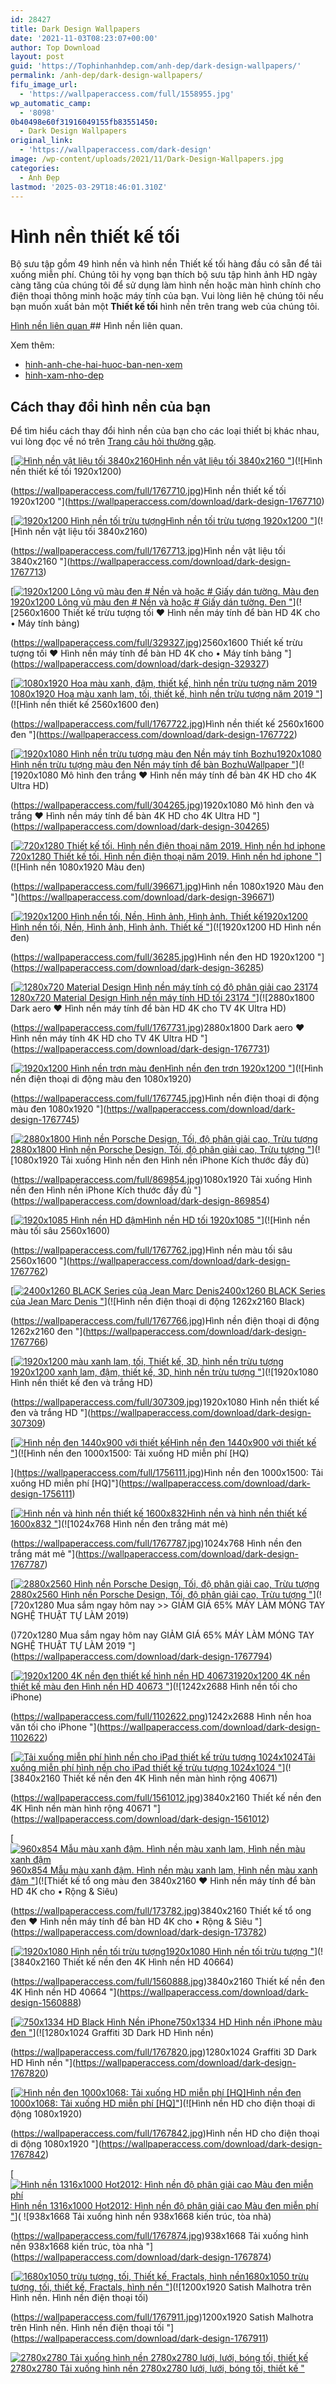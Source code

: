 ```yaml
---
id: 28427
title: Dark Design Wallpapers
date: '2021-11-03T08:23:07+00:00'
author: Top Download
layout: post
guid: 'https://Tophinhanhdep.com/anh-dep/dark-design-wallpapers/'
permalink: /anh-dep/dark-design-wallpapers/
fifu_image_url:
  - 'https://wallpaperaccess.com/full/1558955.jpg'
wp_automatic_camp:
  - '8098'
0b40498e60f31916049155fb83551450:
  - Dark Design Wallpapers
original_link:
  - 'https://wallpaperaccess.com/dark-design'
image: /wp-content/uploads/2021/11/Dark-Design-Wallpapers.jpg
categories:
  - Ảnh Đẹp
lastmod: '2025-03-29T18:46:01.310Z'
---
```

# Hình nền thiết kế tối

Bộ sưu tập gồm 49 hình nền và hình nền Thiết kế tối hàng đầu có sẵn để tải xuống miễn phí. Chúng tôi hy vọng bạn thích bộ sưu tập hình ảnh HD ngày càng tăng của chúng tôi để sử dụng làm hình nền hoặc màn hình chính cho điện thoại thông minh hoặc máy tính của bạn. Vui lòng liên hệ chúng tôi nếu bạn muốn xuất bản một **Thiết kế tối** hình nền trên trang web của chúng tôi.

[Hình nền liên quan ](#related) ## Hình nền liên quan.

   
 Xem thêm:

   
- [hinh-anh-che-hai-huoc-ban-nen-xem](https://tophinhanhdep.com/anh-che/hinh-anh-che-hai-huoc-ban-nen-xem/)
- [hinh-xam-nho-dep](https://tophinhanhdep.com/hinh-xam-dep/hinh-xam-nho-dep/)

## Cách thay đổi hình nền của bạn

Để tìm hiểu cách thay đổi hình nền của bạn cho các loại thiết bị khác nhau, vui lòng đọc về nó trên [Trang câu hỏi thường gặp](https://tophinhanhdep.com/faq/).

  
[[![Hình nền vật liệu tối 3840x2160](https://wallpaperaccess.com/full/1558955.jpg)Hình nền vật liệu tối 3840x2160 "](https://wallpaperaccess.com/download/dark-design-1558955)](![Hình nền thiết kế tối 1920x1200)

(https://wallpaperaccess.com/full/1767710.jpg)Hình nền thiết kế tối 1920x1200 "](https://wallpaperaccess.com/download/dark-design-1767710)

[[![1920x1200 Hình nền tối trừu tượng](https://wallpaperaccess.com/full/1767711.jpg)Hình nền tối trừu tượng 1920x1200 "](https://wallpaperaccess.com/download/dark-design-1767711)](![Hình nền vật liệu tối 3840x2160)

(https://wallpaperaccess.com/full/1767713.jpg)Hình nền vật liệu tối 3840x2160 "](https://wallpaperaccess.com/download/dark-design-1767713)

[[![1920x1200 Lông vũ màu đen # Nền và hoặc # Giấy dán tường.  Màu đen](https://wallpaperaccess.com/full/1767715.jpg)1920x1200 Lông vũ màu đen # Nền và hoặc # Giấy dán tường. Đen "](https://wallpaperaccess.com/download/dark-design-1767715)](![2560x1600 Thiết kế trừu tượng tối ❤ Hình nền máy tính để bàn HD 4K cho • Máy tính bảng)

(https://wallpaperaccess.com/full/329327.jpg)2560x1600 Thiết kế trừu tượng tối ❤ Hình nền máy tính để bàn HD 4K cho • Máy tính bảng "](https://wallpaperaccess.com/download/dark-design-329327)

[[![1080x1920 Hoa màu xanh, đậm, thiết kế, hình nền trừu tượng năm 2019](https://wallpaperaccess.com/full/1663073.jpg)1080x1920 Hoa màu xanh lam, tối, thiết kế, hình nền trừu tượng năm 2019 "](https://wallpaperaccess.com/download/dark-design-1663073)](![Hình nền thiết kế 2560x1600 đen)

(https://wallpaperaccess.com/full/1767722.jpg)Hình nền thiết kế 2560x1600 đen "](https://wallpaperaccess.com/download/dark-design-1767722)

[[![1920x1080 Hình nền trừu tượng màu đen Nền máy tính Bozhu](https://wallpaperaccess.com/full/1116905.jpg)1920x1080 Hình nền trừu tượng màu đen Nền máy tính để bàn BozhuWallpaper "](https://wallpaperaccess.com/download/dark-design-1116905)](![1920x1080 Mô hình đen trắng ❤ Hình nền máy tính để bàn 4K HD cho 4K Ultra HD)

(https://wallpaperaccess.com/full/304265.jpg)1920x1080 Mô hình đen và trắng ❤ Hình nền máy tính để bàn 4K HD cho 4K Ultra HD "](https://wallpaperaccess.com/download/dark-design-304265)

[[![720x1280 Thiết kế tối.  Hình nền điện thoại năm 2019. Hình nền hd iphone](https://wallpaperaccess.com/full/1767724.jpg)720x1280 Thiết kế tối. Hình nền điện thoại năm 2019. Hình nền hd iphone "](https://wallpaperaccess.com/download/dark-design-1767724)](![Hình nền 1080x1920 Màu đen)

(https://wallpaperaccess.com/full/396671.jpg)Hình nền 1080x1920 Màu đen "](https://wallpaperaccess.com/download/dark-design-396671)

[[![1920x1200 Hình nền tối, Nền, Hình ảnh, Hình ảnh.  Thiết kế](https://wallpaperaccess.com/full/1767725.jpg)1920x1200 Hình nền tối, Nền, Hình ảnh, Hình ảnh. Thiết kế "](https://wallpaperaccess.com/download/dark-design-1767725)](![1920x1200 HD Hình nền đen)

(https://wallpaperaccess.com/full/36285.jpg)Hình nền đen HD 1920x1200 "](https://wallpaperaccess.com/download/dark-design-36285)

[[![1280x720 Material Design Hình nền máy tính có độ phân giải cao 23174](https://wallpaperaccess.com/full/690275.jpg)1280x720 Material Design Hình nền máy tính HD tối 23174 "](https://wallpaperaccess.com/download/dark-design-690275)](![2880x1800 Dark aero ❤ Hình nền máy tính để bàn HD 4K cho TV 4K Ultra HD)

(https://wallpaperaccess.com/full/1767731.jpg)2880x1800 Dark aero ❤ Hình nền máy tính 4K HD cho TV 4K Ultra HD "](https://wallpaperaccess.com/download/dark-design-1767731)

[[![1920x1200 Hình nền trơn màu đen](https://wallpaperaccess.com/full/1767739.jpg)Hình nền đen trơn 1920x1200 "](https://wallpaperaccess.com/download/dark-design-1767739)](![Hình nền điện thoại di động màu đen 1080x1920)

(https://wallpaperaccess.com/full/1767745.jpg)Hình nền điện thoại di động màu đen 1080x1920 "](https://wallpaperaccess.com/download/dark-design-1767745)

[[![2880x1800 Hình nền Porsche Design, Tối, độ phân giải cao, Trừu tượng](https://wallpaperaccess.com/full/1767750.jpg)2880x1800 Hình nền Porsche Design, Tối, độ phân giải cao, Trừu tượng "](https://wallpaperaccess.com/download/dark-design-1767750)](![1080x1920 Tải xuống Hình nền đen Hình nền iPhone Kích thước đầy đủ)

(https://wallpaperaccess.com/full/869854.jpg)1080x1920 Tải xuống Hình nền đen Hình nền iPhone Kích thước đầy đủ "](https://wallpaperaccess.com/download/dark-design-869854)

[[![1920x1085 Hình nền HD đậm](https://wallpaperaccess.com/full/1767761.jpg)Hình nền HD tối 1920x1085 "](https://wallpaperaccess.com/download/dark-design-1767761)](![Hình nền màu tối sâu 2560x1600)

(https://wallpaperaccess.com/full/1767762.jpg)Hình nền màu tối sâu 2560x1600 "](https://wallpaperaccess.com/download/dark-design-1767762)

[[![2400x1260 BLACK Series của Jean Marc Denis](https://wallpaperaccess.com/full/1182697.jpg)2400x1260 BLACK Series của Jean Marc Denis "](https://wallpaperaccess.com/download/dark-design-1182697)](![Hình nền điện thoại di động 1262x2160 Black)

(https://wallpaperaccess.com/full/1767766.jpg)Hình nền điện thoại di động 1262x2160 đen "](https://wallpaperaccess.com/download/dark-design-1767766)

[[![1920x1200 màu xanh lam, tối, Thiết kế, 3D, hình nền trừu tượng](https://wallpaperaccess.com/full/1767770.jpg)1920x1200 xanh lam, đậm, thiết kế, 3D, hình nền trừu tượng "](https://wallpaperaccess.com/download/dark-design-1767770)](![1920x1080 Hình nền thiết kế đen và trắng HD)

(https://wallpaperaccess.com/full/307309.jpg)1920x1080 Hình nền thiết kế đen và trắng HD "](https://wallpaperaccess.com/download/dark-design-307309)

[[![Hình nền đen 1440x900 với thiết kế](https://wallpaperaccess.com/full/1767778.png)Hình nền đen 1440x900 với thiết kế "](https://wallpaperaccess.com/download/dark-design-1767778)](![Hình nền đen 1000x1500: Tải xuống HD miễn phí [HQ)

](https://wallpaperaccess.com/full/1756111.jpg)Hình nền đen 1000x1500: Tải xuống HD miễn phí \[HQ\]"](https://wallpaperaccess.com/download/dark-design-1756111)

[[![Hình nền và hình nền thiết kế 1600x832](https://wallpaperaccess.com/full/1767783.jpg)Hình nền và hình nền thiết kế 1600x832 "](https://wallpaperaccess.com/download/dark-design-1767783)](![1024x768 Hình nền đen trắng mát mẻ)

(https://wallpaperaccess.com/full/1767787.jpg)1024x768 Hình nền đen trắng mát mẻ "](https://wallpaperaccess.com/download/dark-design-1767787)

[[![2880x2560 Hình nền Porsche Design, Tối, độ phân giải cao, Trừu tượng](https://wallpaperaccess.com/full/1767788.jpg)2880x2560 Hình nền Porsche Design, Tối, độ phân giải cao, Trừu tượng "](https://wallpaperaccess.com/download/dark-design-1767788)](![720x1280 Mua sắm ngay hôm nay >> GIẢM GIÁ 65% MÁY LÀM MÓNG TAY NGHỆ THUẬT TỰ LÀM 2019)

()720x1280 Mua sắm ngay hôm nay  GIẢM GIÁ 65% MÁY LÀM MÓNG TAY NGHỆ THUẬT TỰ LÀM 2019 "](https://wallpaperaccess.com/download/dark-design-1767794)

[[![1920x1200 4K nền đen thiết kế hình nền HD 40673](https://wallpaperaccess.com/full/1767795.jpg)1920x1200 4K nền thiết kế màu đen Hình nền HD 40673 "](https://wallpaperaccess.com/download/dark-design-1767795)](![1242x2688 Hình nền tối cho iPhone)

(https://wallpaperaccess.com/full/1102622.png)1242x2688 Hình nền hoa văn tối cho iPhone "](https://wallpaperaccess.com/download/dark-design-1102622)

[[![Tải xuống miễn phí hình nền cho iPad thiết kế trừu tượng 1024x1024](https://wallpaperaccess.com/full/1767804.jpg)Tải xuống miễn phí hình nền cho iPad thiết kế trừu tượng 1024x1024 "](https://wallpaperaccess.com/download/dark-design-1767804)](![3840x2160 Thiết kế nền đen 4K Hình nền màn hình rộng 40671)

(https://wallpaperaccess.com/full/1561012.jpg)3840x2160 Thiết kế nền đen 4K Hình nền màn hình rộng 40671 "](https://wallpaperaccess.com/download/dark-design-1561012)

[[![960x854 Mẫu màu xanh đậm.  Hình nền màu xanh lam, Hình nền màu xanh đậm](https://wallpaperaccess.com/full/1741715.jpg)960x854 Mẫu màu xanh đậm. Hình nền màu xanh lam, Hình nền màu xanh đậm "](https://wallpaperaccess.com/download/dark-design-1741715)](![Thiết kế tổ ong màu đen 3840x2160 ❤ Hình nền máy tính để bàn HD 4K cho • Rộng & Siêu)

(https://wallpaperaccess.com/full/173782.jpg)3840x2160 Thiết kế tổ ong đen ❤ Hình nền máy tính để bàn HD 4K cho • Rộng &amp; Siêu "](https://wallpaperaccess.com/download/dark-design-173782)

[[![1920x1080 Hình nền tối trừu tượng](https://wallpaperaccess.com/full/1767816.jpg)1920x1080 Hình nền tối trừu tượng "](https://wallpaperaccess.com/download/dark-design-1767816)](![3840x2160 Thiết kế nền đen 4K Hình nền HD 40664)

(https://wallpaperaccess.com/full/1560888.jpg)3840x2160 Thiết kế nền đen 4K Hình nền HD 40664 "](https://wallpaperaccess.com/download/dark-design-1560888)

[[![750x1334 HD Black Hình Nền iPhone](https://wallpaperaccess.com/full/316543.jpg)750x1334 HD Hình nền iPhone màu đen "](https://wallpaperaccess.com/download/dark-design-316543)](![1280x1024 Graffiti 3D Dark HD Hình nền)

(https://wallpaperaccess.com/full/1767820.jpg)1280x1024 Graffiti 3D Dark HD Hình nền "](https://wallpaperaccess.com/download/dark-design-1767820)

[[![Hình nền đen 1000x1068: Tải xuống HD miễn phí [HQ]](https://wallpaperaccess.com/full/1424202.jpg)Hình nền đen 1000x1068: Tải xuống HD miễn phí \[HQ\]"](https://wallpaperaccess.com/download/dark-design-1424202)](![Hình nền HD cho điện thoại di động 1080x1920)

(https://wallpaperaccess.com/full/1767842.jpg)Hình nền HD cho điện thoại di động 1080x1920 "](https://wallpaperaccess.com/download/dark-design-1767842)

[[![Hình nền 1316x1000 Hot2012: Hình nền độ phân giải cao Màu đen miễn phí](https://wallpaperaccess.com/full/1767853.jpg)Hình nền 1316x1000 Hot2012: Hình nền độ phân giải cao Màu đen miễn phí "](https://wallpaperaccess.com/download/dark-design-1767853)]( ![938x1668 Tải xuống hình nền 938x1668 kiến ​​trúc, tòa nhà)

(https://wallpaperaccess.com/full/1767874.jpg)938x1668 Tải xuống hình nền 938x1668 kiến ​​trúc, tòa nhà "](https://wallpaperaccess.com/download/dark-design-1767874)

[[![1680x1050 trừu tượng, tối, Thiết kế, Fractals, hình nền](https://wallpaperaccess.com/full/1767891.jpg)1680x1050 trừu tượng, tối, thiết kế, Fractals, hình nền "](https://wallpaperaccess.com/download/dark-design-1767891)](![1200x1920 Satish Malhotra trên Hình nền.  Hình nền điện thoại tối)

(https://wallpaperaccess.com/full/1767911.jpg)1200x1920 Satish Malhotra trên Hình nền. Hình nền điện thoại tối "](https://wallpaperaccess.com/download/dark-design-1767911)

[![2780x2780 Tải xuống hình nền 2780x2780 lưới, lưới, bóng tối, thiết kế](https://wallpaperaccess.com/full/1767926.jpg)2780x2780 Tải xuống hình nền 2780x2780 lưới, lưới, bóng tối, thiết kế "](https://wallpaperaccess.com/download/dark-design-1767926)
